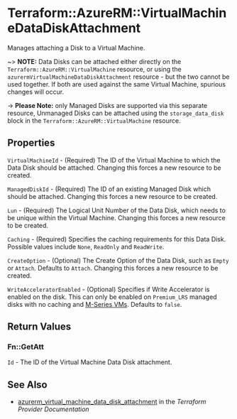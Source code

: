 # Terraform::AzureRM::VirtualMachineDataDiskAttachment

Manages attaching a Disk to a Virtual Machine.

~> **NOTE:** Data Disks can be attached either directly on the `Terraform::AzureRM::VirtualMachine` resource, or using the `azurermVirtualMachineDataDiskAttachment` resource - but the two cannot be used together. If both are used against the same Virtual Machine, spurious changes will occur.

-> **Please Note:** only Managed Disks are supported via this separate resource, Unmanaged Disks can be attached using the `storage_data_disk` block in the `Terraform::AzureRM::VirtualMachine` resource.

## Properties

`VirtualMachineId` - (Required) The ID of the Virtual Machine to which the Data Disk should be attached. Changing this forces a new resource to be created.

`ManagedDiskId` - (Required) The ID of an existing Managed Disk which should be attached. Changing this forces a new resource to be created.

`Lun` - (Required) The Logical Unit Number of the Data Disk, which needs to be unique within the Virtual Machine. Changing this forces a new resource to be created.

`Caching` - (Required) Specifies the caching requirements for this Data Disk. Possible values include `None`, `ReadOnly` and `ReadWrite`.

`CreateOption` - (Optional) The Create Option of the Data Disk, such as `Empty` or `Attach`. Defaults to `Attach`. Changing this forces a new resource to be created.

`WriteAcceleratorEnabled` - (Optional) Specifies if Write Accelerator is enabled on the disk. This can only be enabled on `Premium_LRS` managed disks with no caching and [M-Series VMs](https://docs.microsoft.com/en-us/azure/virtual-machines/workloads/sap/how-to-enable-write-accelerator). Defaults to `false`.


## Return Values

### Fn::GetAtt

`Id` - The ID of the Virtual Machine Data Disk attachment.

## See Also

* [azurerm_virtual_machine_data_disk_attachment](https://www.terraform.io/docs/providers/azurerm/r/virtual_machine_data_disk_attachment.html) in the _Terraform Provider Documentation_